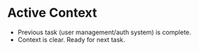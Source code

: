 # Active Context

- Previous task (user management/auth system) is complete.
- Context is clear. Ready for next task. 